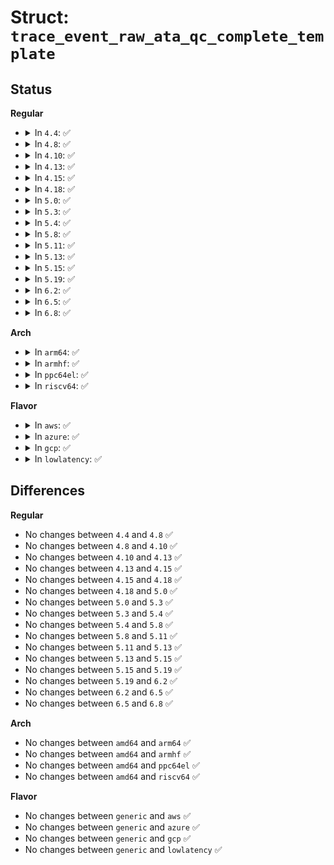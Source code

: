 # Struct: <code>trace_event_raw_ata_qc_complete_template</code>

## Status
<b>Regular</b>
<ul>
<li>
<details>
<summary>In <code>4.4</code>: ✅</summary>

```c
struct trace_event_raw_ata_qc_complete_template {
    struct trace_entry ent;
    unsigned int ata_port;
    unsigned int ata_dev;
    unsigned int tag;
    unsigned char status;
    unsigned char dev;
    unsigned char lbal;
    unsigned char lbam;
    unsigned char lbah;
    unsigned char nsect;
    unsigned char error;
    unsigned char hob_lbal;
    unsigned char hob_lbam;
    unsigned char hob_lbah;
    unsigned char hob_nsect;
    unsigned char hob_feature;
    unsigned char ctl;
    long unsigned int flags;
    char __data[0];
};
```
</details>
</li>
<li>
<details>
<summary>In <code>4.8</code>: ✅</summary>

```c
struct trace_event_raw_ata_qc_complete_template {
    struct trace_entry ent;
    unsigned int ata_port;
    unsigned int ata_dev;
    unsigned int tag;
    unsigned char status;
    unsigned char dev;
    unsigned char lbal;
    unsigned char lbam;
    unsigned char lbah;
    unsigned char nsect;
    unsigned char error;
    unsigned char hob_lbal;
    unsigned char hob_lbam;
    unsigned char hob_lbah;
    unsigned char hob_nsect;
    unsigned char hob_feature;
    unsigned char ctl;
    long unsigned int flags;
    char __data[0];
};
```
</details>
</li>
<li>
<details>
<summary>In <code>4.10</code>: ✅</summary>

```c
struct trace_event_raw_ata_qc_complete_template {
    struct trace_entry ent;
    unsigned int ata_port;
    unsigned int ata_dev;
    unsigned int tag;
    unsigned char status;
    unsigned char dev;
    unsigned char lbal;
    unsigned char lbam;
    unsigned char lbah;
    unsigned char nsect;
    unsigned char error;
    unsigned char hob_lbal;
    unsigned char hob_lbam;
    unsigned char hob_lbah;
    unsigned char hob_nsect;
    unsigned char hob_feature;
    unsigned char ctl;
    long unsigned int flags;
    char __data[0];
};
```
</details>
</li>
<li>
<details>
<summary>In <code>4.13</code>: ✅</summary>

```c
struct trace_event_raw_ata_qc_complete_template {
    struct trace_entry ent;
    unsigned int ata_port;
    unsigned int ata_dev;
    unsigned int tag;
    unsigned char status;
    unsigned char dev;
    unsigned char lbal;
    unsigned char lbam;
    unsigned char lbah;
    unsigned char nsect;
    unsigned char error;
    unsigned char hob_lbal;
    unsigned char hob_lbam;
    unsigned char hob_lbah;
    unsigned char hob_nsect;
    unsigned char hob_feature;
    unsigned char ctl;
    long unsigned int flags;
    char __data[0];
};
```
</details>
</li>
<li>
<details>
<summary>In <code>4.15</code>: ✅</summary>

```c
struct trace_event_raw_ata_qc_complete_template {
    struct trace_entry ent;
    unsigned int ata_port;
    unsigned int ata_dev;
    unsigned int tag;
    unsigned char status;
    unsigned char dev;
    unsigned char lbal;
    unsigned char lbam;
    unsigned char lbah;
    unsigned char nsect;
    unsigned char error;
    unsigned char hob_lbal;
    unsigned char hob_lbam;
    unsigned char hob_lbah;
    unsigned char hob_nsect;
    unsigned char hob_feature;
    unsigned char ctl;
    long unsigned int flags;
    char __data[0];
};
```
</details>
</li>
<li>
<details>
<summary>In <code>4.18</code>: ✅</summary>

```c
struct trace_event_raw_ata_qc_complete_template {
    struct trace_entry ent;
    unsigned int ata_port;
    unsigned int ata_dev;
    unsigned int tag;
    unsigned char status;
    unsigned char dev;
    unsigned char lbal;
    unsigned char lbam;
    unsigned char lbah;
    unsigned char nsect;
    unsigned char error;
    unsigned char hob_lbal;
    unsigned char hob_lbam;
    unsigned char hob_lbah;
    unsigned char hob_nsect;
    unsigned char hob_feature;
    unsigned char ctl;
    long unsigned int flags;
    char __data[0];
};
```
</details>
</li>
<li>
<details>
<summary>In <code>5.0</code>: ✅</summary>

```c
struct trace_event_raw_ata_qc_complete_template {
    struct trace_entry ent;
    unsigned int ata_port;
    unsigned int ata_dev;
    unsigned int tag;
    unsigned char status;
    unsigned char dev;
    unsigned char lbal;
    unsigned char lbam;
    unsigned char lbah;
    unsigned char nsect;
    unsigned char error;
    unsigned char hob_lbal;
    unsigned char hob_lbam;
    unsigned char hob_lbah;
    unsigned char hob_nsect;
    unsigned char hob_feature;
    unsigned char ctl;
    long unsigned int flags;
    char __data[0];
};
```
</details>
</li>
<li>
<details>
<summary>In <code>5.3</code>: ✅</summary>

```c
struct trace_event_raw_ata_qc_complete_template {
    struct trace_entry ent;
    unsigned int ata_port;
    unsigned int ata_dev;
    unsigned int tag;
    unsigned char status;
    unsigned char dev;
    unsigned char lbal;
    unsigned char lbam;
    unsigned char lbah;
    unsigned char nsect;
    unsigned char error;
    unsigned char hob_lbal;
    unsigned char hob_lbam;
    unsigned char hob_lbah;
    unsigned char hob_nsect;
    unsigned char hob_feature;
    unsigned char ctl;
    long unsigned int flags;
    char __data[0];
};
```
</details>
</li>
<li>
<details>
<summary>In <code>5.4</code>: ✅</summary>

```c
struct trace_event_raw_ata_qc_complete_template {
    struct trace_entry ent;
    unsigned int ata_port;
    unsigned int ata_dev;
    unsigned int tag;
    unsigned char status;
    unsigned char dev;
    unsigned char lbal;
    unsigned char lbam;
    unsigned char lbah;
    unsigned char nsect;
    unsigned char error;
    unsigned char hob_lbal;
    unsigned char hob_lbam;
    unsigned char hob_lbah;
    unsigned char hob_nsect;
    unsigned char hob_feature;
    unsigned char ctl;
    long unsigned int flags;
    char __data[0];
};
```
</details>
</li>
<li>
<details>
<summary>In <code>5.8</code>: ✅</summary>

```c
struct trace_event_raw_ata_qc_complete_template {
    struct trace_entry ent;
    unsigned int ata_port;
    unsigned int ata_dev;
    unsigned int tag;
    unsigned char status;
    unsigned char dev;
    unsigned char lbal;
    unsigned char lbam;
    unsigned char lbah;
    unsigned char nsect;
    unsigned char error;
    unsigned char hob_lbal;
    unsigned char hob_lbam;
    unsigned char hob_lbah;
    unsigned char hob_nsect;
    unsigned char hob_feature;
    unsigned char ctl;
    long unsigned int flags;
    char __data[0];
};
```
</details>
</li>
<li>
<details>
<summary>In <code>5.11</code>: ✅</summary>

```c
struct trace_event_raw_ata_qc_complete_template {
    struct trace_entry ent;
    unsigned int ata_port;
    unsigned int ata_dev;
    unsigned int tag;
    unsigned char status;
    unsigned char dev;
    unsigned char lbal;
    unsigned char lbam;
    unsigned char lbah;
    unsigned char nsect;
    unsigned char error;
    unsigned char hob_lbal;
    unsigned char hob_lbam;
    unsigned char hob_lbah;
    unsigned char hob_nsect;
    unsigned char hob_feature;
    unsigned char ctl;
    long unsigned int flags;
    char __data[0];
};
```
</details>
</li>
<li>
<details>
<summary>In <code>5.13</code>: ✅</summary>

```c
struct trace_event_raw_ata_qc_complete_template {
    struct trace_entry ent;
    unsigned int ata_port;
    unsigned int ata_dev;
    unsigned int tag;
    unsigned char status;
    unsigned char dev;
    unsigned char lbal;
    unsigned char lbam;
    unsigned char lbah;
    unsigned char nsect;
    unsigned char error;
    unsigned char hob_lbal;
    unsigned char hob_lbam;
    unsigned char hob_lbah;
    unsigned char hob_nsect;
    unsigned char hob_feature;
    unsigned char ctl;
    long unsigned int flags;
    char __data[0];
};
```
</details>
</li>
<li>
<details>
<summary>In <code>5.15</code>: ✅</summary>

```c
struct trace_event_raw_ata_qc_complete_template {
    struct trace_entry ent;
    unsigned int ata_port;
    unsigned int ata_dev;
    unsigned int tag;
    unsigned char status;
    unsigned char dev;
    unsigned char lbal;
    unsigned char lbam;
    unsigned char lbah;
    unsigned char nsect;
    unsigned char error;
    unsigned char hob_lbal;
    unsigned char hob_lbam;
    unsigned char hob_lbah;
    unsigned char hob_nsect;
    unsigned char hob_feature;
    unsigned char ctl;
    long unsigned int flags;
    char __data[0];
};
```
</details>
</li>
<li>
<details>
<summary>In <code>5.19</code>: ✅</summary>

```c
struct trace_event_raw_ata_qc_complete_template {
    struct trace_entry ent;
    unsigned int ata_port;
    unsigned int ata_dev;
    unsigned int tag;
    unsigned char status;
    unsigned char dev;
    unsigned char lbal;
    unsigned char lbam;
    unsigned char lbah;
    unsigned char nsect;
    unsigned char error;
    unsigned char hob_lbal;
    unsigned char hob_lbam;
    unsigned char hob_lbah;
    unsigned char hob_nsect;
    unsigned char hob_feature;
    unsigned char ctl;
    long unsigned int flags;
    char __data[0];
};
```
</details>
</li>
<li>
<details>
<summary>In <code>6.2</code>: ✅</summary>

```c
struct trace_event_raw_ata_qc_complete_template {
    struct trace_entry ent;
    unsigned int ata_port;
    unsigned int ata_dev;
    unsigned int tag;
    unsigned char status;
    unsigned char dev;
    unsigned char lbal;
    unsigned char lbam;
    unsigned char lbah;
    unsigned char nsect;
    unsigned char error;
    unsigned char hob_lbal;
    unsigned char hob_lbam;
    unsigned char hob_lbah;
    unsigned char hob_nsect;
    unsigned char hob_feature;
    unsigned char ctl;
    long unsigned int flags;
    char __data[0];
};
```
</details>
</li>
<li>
<details>
<summary>In <code>6.5</code>: ✅</summary>

```c
struct trace_event_raw_ata_qc_complete_template {
    struct trace_entry ent;
    unsigned int ata_port;
    unsigned int ata_dev;
    unsigned int tag;
    unsigned char status;
    unsigned char dev;
    unsigned char lbal;
    unsigned char lbam;
    unsigned char lbah;
    unsigned char nsect;
    unsigned char error;
    unsigned char hob_lbal;
    unsigned char hob_lbam;
    unsigned char hob_lbah;
    unsigned char hob_nsect;
    unsigned char hob_feature;
    unsigned char ctl;
    long unsigned int flags;
    char __data[0];
};
```
</details>
</li>
<li>
<details>
<summary>In <code>6.8</code>: ✅</summary>

```c
struct trace_event_raw_ata_qc_complete_template {
    struct trace_entry ent;
    unsigned int ata_port;
    unsigned int ata_dev;
    unsigned int tag;
    unsigned char status;
    unsigned char dev;
    unsigned char lbal;
    unsigned char lbam;
    unsigned char lbah;
    unsigned char nsect;
    unsigned char error;
    unsigned char hob_lbal;
    unsigned char hob_lbam;
    unsigned char hob_lbah;
    unsigned char hob_nsect;
    unsigned char hob_feature;
    unsigned char ctl;
    long unsigned int flags;
    char __data[0];
};
```
</details>
</li>
</ul>
<b>Arch</b>
<ul>
<li>
<details>
<summary>In <code>arm64</code>: ✅</summary>

```c
struct trace_event_raw_ata_qc_complete_template {
    struct trace_entry ent;
    unsigned int ata_port;
    unsigned int ata_dev;
    unsigned int tag;
    unsigned char status;
    unsigned char dev;
    unsigned char lbal;
    unsigned char lbam;
    unsigned char lbah;
    unsigned char nsect;
    unsigned char error;
    unsigned char hob_lbal;
    unsigned char hob_lbam;
    unsigned char hob_lbah;
    unsigned char hob_nsect;
    unsigned char hob_feature;
    unsigned char ctl;
    long unsigned int flags;
    char __data[0];
};
```
</details>
</li>
<li>
<details>
<summary>In <code>armhf</code>: ✅</summary>

```c
struct trace_event_raw_ata_qc_complete_template {
    struct trace_entry ent;
    unsigned int ata_port;
    unsigned int ata_dev;
    unsigned int tag;
    unsigned char status;
    unsigned char dev;
    unsigned char lbal;
    unsigned char lbam;
    unsigned char lbah;
    unsigned char nsect;
    unsigned char error;
    unsigned char hob_lbal;
    unsigned char hob_lbam;
    unsigned char hob_lbah;
    unsigned char hob_nsect;
    unsigned char hob_feature;
    unsigned char ctl;
    long unsigned int flags;
    char __data[0];
};
```
</details>
</li>
<li>
<details>
<summary>In <code>ppc64el</code>: ✅</summary>

```c
struct trace_event_raw_ata_qc_complete_template {
    struct trace_entry ent;
    unsigned int ata_port;
    unsigned int ata_dev;
    unsigned int tag;
    unsigned char status;
    unsigned char dev;
    unsigned char lbal;
    unsigned char lbam;
    unsigned char lbah;
    unsigned char nsect;
    unsigned char error;
    unsigned char hob_lbal;
    unsigned char hob_lbam;
    unsigned char hob_lbah;
    unsigned char hob_nsect;
    unsigned char hob_feature;
    unsigned char ctl;
    long unsigned int flags;
    char __data[0];
};
```
</details>
</li>
<li>
<details>
<summary>In <code>riscv64</code>: ✅</summary>

```c
struct trace_event_raw_ata_qc_complete_template {
    struct trace_entry ent;
    unsigned int ata_port;
    unsigned int ata_dev;
    unsigned int tag;
    unsigned char status;
    unsigned char dev;
    unsigned char lbal;
    unsigned char lbam;
    unsigned char lbah;
    unsigned char nsect;
    unsigned char error;
    unsigned char hob_lbal;
    unsigned char hob_lbam;
    unsigned char hob_lbah;
    unsigned char hob_nsect;
    unsigned char hob_feature;
    unsigned char ctl;
    long unsigned int flags;
    char __data[0];
};
```
</details>
</li>
</ul>
<b>Flavor</b>
<ul>
<li>
<details>
<summary>In <code>aws</code>: ✅</summary>

```c
struct trace_event_raw_ata_qc_complete_template {
    struct trace_entry ent;
    unsigned int ata_port;
    unsigned int ata_dev;
    unsigned int tag;
    unsigned char status;
    unsigned char dev;
    unsigned char lbal;
    unsigned char lbam;
    unsigned char lbah;
    unsigned char nsect;
    unsigned char error;
    unsigned char hob_lbal;
    unsigned char hob_lbam;
    unsigned char hob_lbah;
    unsigned char hob_nsect;
    unsigned char hob_feature;
    unsigned char ctl;
    long unsigned int flags;
    char __data[0];
};
```
</details>
</li>
<li>
<details>
<summary>In <code>azure</code>: ✅</summary>

```c
struct trace_event_raw_ata_qc_complete_template {
    struct trace_entry ent;
    unsigned int ata_port;
    unsigned int ata_dev;
    unsigned int tag;
    unsigned char status;
    unsigned char dev;
    unsigned char lbal;
    unsigned char lbam;
    unsigned char lbah;
    unsigned char nsect;
    unsigned char error;
    unsigned char hob_lbal;
    unsigned char hob_lbam;
    unsigned char hob_lbah;
    unsigned char hob_nsect;
    unsigned char hob_feature;
    unsigned char ctl;
    long unsigned int flags;
    char __data[0];
};
```
</details>
</li>
<li>
<details>
<summary>In <code>gcp</code>: ✅</summary>

```c
struct trace_event_raw_ata_qc_complete_template {
    struct trace_entry ent;
    unsigned int ata_port;
    unsigned int ata_dev;
    unsigned int tag;
    unsigned char status;
    unsigned char dev;
    unsigned char lbal;
    unsigned char lbam;
    unsigned char lbah;
    unsigned char nsect;
    unsigned char error;
    unsigned char hob_lbal;
    unsigned char hob_lbam;
    unsigned char hob_lbah;
    unsigned char hob_nsect;
    unsigned char hob_feature;
    unsigned char ctl;
    long unsigned int flags;
    char __data[0];
};
```
</details>
</li>
<li>
<details>
<summary>In <code>lowlatency</code>: ✅</summary>

```c
struct trace_event_raw_ata_qc_complete_template {
    struct trace_entry ent;
    unsigned int ata_port;
    unsigned int ata_dev;
    unsigned int tag;
    unsigned char status;
    unsigned char dev;
    unsigned char lbal;
    unsigned char lbam;
    unsigned char lbah;
    unsigned char nsect;
    unsigned char error;
    unsigned char hob_lbal;
    unsigned char hob_lbam;
    unsigned char hob_lbah;
    unsigned char hob_nsect;
    unsigned char hob_feature;
    unsigned char ctl;
    long unsigned int flags;
    char __data[0];
};
```
</details>
</li>
</ul>

## Differences
<b>Regular</b>
<ul>
<li>
No changes between <code>4.4</code> and <code>4.8</code> ✅
</li>
<li>
No changes between <code>4.8</code> and <code>4.10</code> ✅
</li>
<li>
No changes between <code>4.10</code> and <code>4.13</code> ✅
</li>
<li>
No changes between <code>4.13</code> and <code>4.15</code> ✅
</li>
<li>
No changes between <code>4.15</code> and <code>4.18</code> ✅
</li>
<li>
No changes between <code>4.18</code> and <code>5.0</code> ✅
</li>
<li>
No changes between <code>5.0</code> and <code>5.3</code> ✅
</li>
<li>
No changes between <code>5.3</code> and <code>5.4</code> ✅
</li>
<li>
No changes between <code>5.4</code> and <code>5.8</code> ✅
</li>
<li>
No changes between <code>5.8</code> and <code>5.11</code> ✅
</li>
<li>
No changes between <code>5.11</code> and <code>5.13</code> ✅
</li>
<li>
No changes between <code>5.13</code> and <code>5.15</code> ✅
</li>
<li>
No changes between <code>5.15</code> and <code>5.19</code> ✅
</li>
<li>
No changes between <code>5.19</code> and <code>6.2</code> ✅
</li>
<li>
No changes between <code>6.2</code> and <code>6.5</code> ✅
</li>
<li>
No changes between <code>6.5</code> and <code>6.8</code> ✅
</li>
</ul>
<b>Arch</b>
<ul>
<li>
No changes between <code>amd64</code> and <code>arm64</code> ✅
</li>
<li>
No changes between <code>amd64</code> and <code>armhf</code> ✅
</li>
<li>
No changes between <code>amd64</code> and <code>ppc64el</code> ✅
</li>
<li>
No changes between <code>amd64</code> and <code>riscv64</code> ✅
</li>
</ul>
<b>Flavor</b>
<ul>
<li>
No changes between <code>generic</code> and <code>aws</code> ✅
</li>
<li>
No changes between <code>generic</code> and <code>azure</code> ✅
</li>
<li>
No changes between <code>generic</code> and <code>gcp</code> ✅
</li>
<li>
No changes between <code>generic</code> and <code>lowlatency</code> ✅
</li>
</ul>
